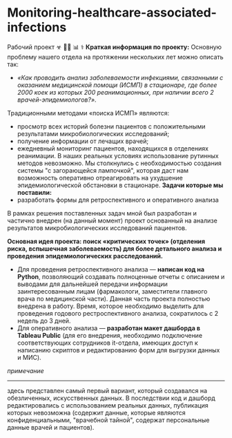 # Monitoring-healthcare-associated-infections
Рабочий проект &#9763; &#128105;&#8205;&#128188; &#128202; &#9877;
**Краткая информация по проекту:** Основную проблему нашего отдела на протяжении нескольких лет можно описать так: 
* *«Как проводить анализ заболеваемости инфекциями, связанными с оказанием медицинской помощи (ИСМП) в стационаре, где более 2000 коек из которых 200 реанимационных, при наличии всего 2 врачей-эпидемиологов?»*. 


Традиционными методами «поиска ИСМП» являются: 
* просмотр всех историй болезни пациентов с положительными результатами микробиологических исследований; 
* получение информации от лечащих врачей; 
* ежедневный мониторинг пациентов, находящихся в отделениях реанимации. 
В наших реальных условиях использование рутинных методов невозможно. Мы столкнулись с необходимостью создания системы "с загорающейся лампочкой", которая даст нам возможность оперативно отреагировать на ухудшение эпидемиологической обстановки в стационаре. 
**Задачи которые мы поставили:**
* разработать формы для ретроспективного и оперативного анализа


В рамках решения поставленных задач мной был разработан и частично внедрен (на данный момент) проект основанный на анализе результатов микробиологических исследований пациентов. 


**Основная идея проекта: поиск «критических точек» (отделения риска, вспышечная заболеваемость) для более детального анализа и проведения эпидемиологических расследований.**

* Для проведения ретроспективного анализа — **написан код на Python**, позволяющий создавать полноценные отчеты с описанием и выводами для дальнейшей передачи информации заинтересованным лицам (фармакологи, заместители главного врача по медицинской части). Данная часть проекта полностью внедрена в работу. Время, которое необходимо выделить для проведения годового  рестроспективного анализа, сократилось с 2 недель до 3 дней. 
* Для оперативного анализа — **разработан макет дашборда в Tableau Public** (для его внедрения, необходимо подключение соответствующих сотрудников it-отдела, имеющих доступ к написанию скриптов и редактированию форм для выгрузки данных и МИС).


*примечание*

____________________


здесь представлен самый первый вариант, который создавался на обезличенных, искусственных данных. В последствии код и дашборд редактировались с использованием реальных данных, публикация которых невозможна (содержит данные, которые являются конфиденциальными,  "врачебной тайной", содержат персональные данные врачей и пациентов).
